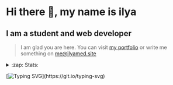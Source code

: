 # Hi there 👋, my name is ilya
## I am a student and web developer
<!-- ![I am a student and web developer](https://i.pinimg.com/originals/b9/ba/44/b9ba446cca2bb06ff1a8d49fd46581ed.jpg) -->

>I am glad you are here. You can visit [my portfolio](https://ilyamed.site/) or write me something on me@ilyamed.site 

<!-- - 🔭 I’m currently working on some pet projects
- 🤔 I’m looking for help with design...
- 🥅 2022 Goals: Find a job
- 💬 Ask me about my favourite movies 
 -->
 
<details>
  <summary>:zap: Stats:</summary>
<p><!-- https://github.com/anmol098/waka-readme-stats -->
  
![Profile Views](https://komarev.com/ghpvc/?username=Terro216&color=blueviolet)

<!--START_SECTION:waka-->
![Code Time](http://img.shields.io/badge/Code%20Time-467%20hrs%2025%20mins-blue)

![Lines of code](https://img.shields.io/badge/From%20Hello%20World%20I%27ve%20Written-154%20Thousand%20lines%20of%20code-blue)

**🐱 My GitHub Data** 

> 🏆 474 Contributions in the Year 2022
 > 
> 📦 128.4 kB Used in GitHub's Storage 
 > 
> 💼 Opted to Hire
 > 
> 📜 14 Public Repositories 
 > 
> 🔑 2 Private Repositories  
 > 
**I'm a Night 🦉** 

```text
🌞 Morning    31 commits     █░░░░░░░░░░░░░░░░░░░░░░░░   6.31% 
🌆 Daytime    85 commits     ████░░░░░░░░░░░░░░░░░░░░░   17.31% 
🌃 Evening    212 commits    ██████████░░░░░░░░░░░░░░░   43.18% 
🌙 Night      163 commits    ████████░░░░░░░░░░░░░░░░░   33.2%

```


📊 **This Week I Spent My Time On** 

```text
⌚︎ Time Zone: Europe/Moscow

💬 Programming Languages: 
JavaScript               12 hrs 9 mins       ██████████████████████░░░   88.85% 
SCSS                     1 hr 8 mins         ██░░░░░░░░░░░░░░░░░░░░░░░   8.33% 
Markdown                 14 mins             ░░░░░░░░░░░░░░░░░░░░░░░░░   1.73% 
TypeScript               6 mins              ░░░░░░░░░░░░░░░░░░░░░░░░░   0.78% 
Other                    2 mins              ░░░░░░░░░░░░░░░░░░░░░░░░░   0.3%

🔥 Editors: 
VS Code                  13 hrs 40 mins      █████████████████████████   100.0%

```


 Last Updated on 27/08/2022 18:49:57 UTC
<!--END_SECTION:waka-->
  
![GitHub stats](https://github-readme-stats.vercel.app/api?username=Terro216&show_icons=true&theme=darcula)  
</p>
</details>

[![Typing SVG](https://readme-typing-svg.herokuapp.com?color=%23204829&duration=7000&lines=Wake+up%2C+Neo...)](https://git.io/typing-svg)
